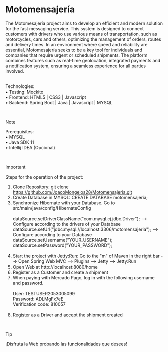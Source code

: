 # Motomensajería

The Motomesajería project aims to develop an efficient and modern solution for the fast messaging service. This system is designed to connect customers with drivers who use various means of transportation, such as motorcycles, cars and others, optimizing the management of orders, routes and delivery times. In an environment where speed and reliability are essential, Motomesajería seeks to be a key tool for individuals and companies that require urgent or scheduled shipments. The platform combines features such as real-time geolocation, integrated payments and a notification system, ensuring a seamless experience for all parties involved.<br><br>

Technologies:<br>
•	Testing: Mockito<br>
•	Frontend: HTML5 | CSS3 | Javascript<br>
•	Backend: Spring Boot | Java | Javascript | MYSQL<br>

<br>

> [!NOTE]
> Prerequisites:<br>
> • MYSQL<br>
> • Java SDK 11<br>
> • Intellij IDEA (Opcional)

<br>

> [!IMPORTANT]
>Steps for the operation of the project:
>1.	Clone Repository: git clone https://github.com/JoacoMongelos28/Motomensajeria.git
>2.	Create Database in MYSQL: CREATE DATABASE motomensajeria;
>3.	Synchronize Hibernate with your Database. Go to src/main/java/config/HibernateConfig
><br><br>dataSource.setDriverClassName("com.mysql.cj.jdbc.Driver");   --> Configure according to the drivers of your Database<br>
>dataSource.setUrl("jdbc:mysql://localhost:3306/motomensajeria");  --> Configure according to your Database<br>
>dataSource.setUsername("YOUR_USERNAME");<br>
>dataSource.setPassword("YOUR_PASSWORD");<br><br>
>4.	Start the project with Jetty:Run: Go to the "m" of Maven in the right bar --> Open Spring Web MVC --> Plugins --> Jetty --> Jetty:Run
>5. Open Web at http://localhost:8080/home
>6.	Register as a Customer and create a shipment
>7.	When paying with Mercado Pago, log in with the following username and password.<br><br>
>User: TESTUSER2053005099<br>
>Password: ADLMgFx7eE<br>
>Verification code: 810057<br><br>
>8.	Register as a Driver and accept the shipment created

<br>

> [!TIP]
> ¡Disfruta la Web probando las funcionalidades que desees!
